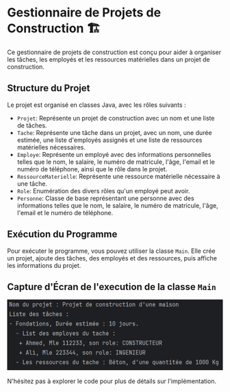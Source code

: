 # Gestionnaire de Projets de Construction 🏗️

Ce gestionnaire de projets de construction est conçu pour aider à organiser les tâches, les employés et les ressources matérielles dans un projet de construction.

## Structure du Projet

Le projet est organisé en classes Java, avec les rôles suivants :

- `Projet`: Représente un projet de construction avec un nom et une liste de tâches.
- `Tache`: Représente une tâche dans un projet, avec un nom, une durée estimée, une liste d'employés assignés et une liste de ressources matérielles nécessaires.
- `Employe`: Représente un employé avec des informations personnelles telles que le nom, le salaire, le numéro de matricule, l'âge, l'email et le numéro de téléphone, ainsi que le rôle dans le projet.
- `RessourceMaterielle`: Représente une ressource matérielle nécessaire à une tâche.
- `Role`: Enumération des divers rôles qu'un employé peut avoir.
- `Personne`: Classe de base représentant une personne avec des informations telles que le nom, le salaire, le numéro de matricule, l'âge, l'email et le numéro de téléphone.

## Exécution du Programme

Pour exécuter le programme, vous pouvez utiliser la classe `Main`. Elle crée un projet, ajoute des tâches, des employés et des ressources, puis affiche les informations du projet.

## Capture d'Écran de l'execution de la classe `Main`

![Capture d'Écran d'execution](captures/Execution.png)

N'hésitez pas à explorer le code pour plus de détails sur l'implémentation.
